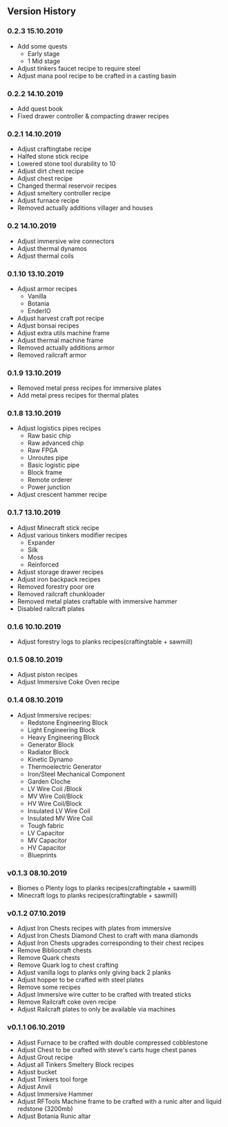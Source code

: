 ## Version History

### 0.2.3 15.10.2019
- Add some quests
  - Early stage
  - 1 Mid stage
- Adjust tinkers faucet recipe to require steel
- Adjust mana pool recipe to be crafted in a casting basin

### 0.2.2 14.10.2019
- Add quest book
- Fixed drawer controller & compacting drawer recipes

### 0.2.1 14.10.2019
- Adjust craftingtabe recipe
- Halfed stone stick recipe
- Lowered stone tool durability to 10
- Adjust dirt chest recipe
- Adjust chest recipe
- Changed thermal reservoir recipes
- Adjust smeltery controller recipe
- Adjust furnace recipe
- Removed actually additions villager and houses

### 0.2 14.10.2019
- Adjust immersive wire connectors
- Adjust thermal dynamos
- Adjust thermal coils

### 0.1.10 13.10.2019
- Adjust armor recipes
  - Vanilla
  - Botania
  - EnderIO
- Adjust harvest craft pot recipe
- Adjust bonsai recipes
- Adjust extra utils machine frame
- Adjust thermal machine frame
- Removed actually additions armor
- Removed railcraft armor

### 0.1.9 13.10.2019
- Removed metal press recipes for immersive plates
- Add metal press recipes for thermal plates

### 0.1.8 13.10.2019
- Adjust logistics pipes recipes
  - Raw basic chip
  - Raw advanced chip
  - Raw FPGA
  - Unroutes pipe
  - Basic logistic pipe
  - Block frame
  - Remote orderer
  - Power junction
- Adjust crescent hammer recipe

### 0.1.7 13.10.2019
- Adjust Minecraft stick recipe
- Adjust various tinkers modifier recipes
  - Expander
  - Silk
  - Moss
  - Reinforced
- Adjust storage drawer recipes
- Adjust iron backpack recipes
- Removed forestry poor ore
- Removed railcraft chunkloader
- Removed metal plates craftable with immersive hammer
- Disabled railcraft plates

### 0.1.6 10.10.2019
- Adjust forestry logs to planks recipes(craftingtable + sawmill)

### 0.1.5 08.10.2019
- Adjust piston recipes
- Adjust Immersive Coke Oven recipe

### 0.1.4 08.10.2019
- Adjust Immersive recipes:
  - Redstone Engineering Block
  - Light Engineering Block   
  - Heavy Engineering Block
  - Generator Block   
  - Radiator Block
  - Kinetic Dynamo
  - Thermoelectric Generator
  - Iron/Steel Mechanical Component
  - Garden Cloche
  - LV Wire Coil /Block
  - MV Wire Coil/Block
  - HV Wire Coil/Block
  - Insulated LV Wire Coil
  - Insulated MV Wire Coil
  - Tough fabric
  - LV Capacitor
  - MV Capacitor
  - HV Capacitor
  - Blueprints

### v0.1.3 08.10.2019
- Biomes o Plenty logs to planks recipes(craftingtable + sawmill)
- Minecraft logs to planks recipes(craftingtable + sawmill)

### v0.1.2 07.10.2019
- Adjust Iron Chests recipes with plates from immersive
- Adjust Iron Chests Diamond Chest to craft with mana diamonds
- Adjust Iron Chests upgrades corresponding to their chest recipes
- Remove Bibliocraft chests
- Remove Quark chests
- Remove Quark log to chest crafting
- Adjust vanilla logs to planks only giving back 2 planks
- Adjust hopper to be crafted with steel plates
- Remove some recipes
- Adjust Immersive wire cutter to be crafted with treated sticks
- Remove Railcraft coke oven recipe
- Adjust Railcraft plates to only be available via machines

### v0.1.1 06.10.2019
- Adjust Furnace to be crafted with double compressed cobblestone
- Adjust Chest to be crafted with steve's carts huge chest panes
- Adjust Grout recipe
- Adjust all Tinkers Smeltery Block recipes
- Adjust bucket
- Adjust Tinkers tool forge
- Adjust Anvil
- Adjust Immersive Hammer
- Adjust RFTools Machine frame to be crafted with a runic alter and liquid redstone (3200mb)
- Adjust Botania Runic altar
